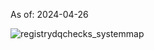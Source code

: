 As of: 2024-04-26

![registrydqchecks_systemmap](https://github.com/skreider-ce/registrydqchecks/assets/153545676/9848356e-ac9d-4626-9cbf-5cf917f8d400)
